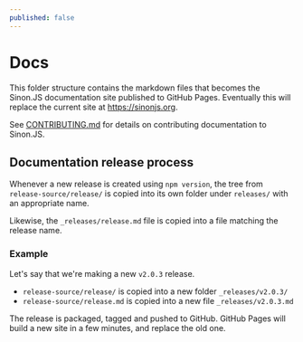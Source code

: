 ```yaml
---
published: false
---
```


# Docs

This folder structure contains the markdown files that becomes the Sinon.JS documentation site published to GitHub Pages. Eventually this will replace the current site at https://sinonjs.org.

See [CONTRIBUTING.md](CONTRIBUTING.md) for details on contributing documentation to Sinon.JS.

## Documentation release process

Whenever a new release is created using `npm version`, the tree from `release-source/release/` is copied into its own folder under `releases/` with an appropriate name.

Likewise, the `_releases/release.md` file is copied into a file matching the release name.

### Example

Let's say that we're making a new `v2.0.3` release.

- `release-source/release/` is copied into a new folder `_releases/v2.0.3/`
- `release-source/release.md` is copied into a new file `_releases/v2.0.3.md`

The release is packaged, tagged and pushed to GitHub. GitHub Pages will build a new site in a few minutes, and replace the old one.
